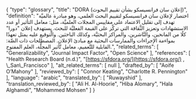 {
    "type": "glossary",
    "title": "DORA (إعلان سان فرانسيسكو بشأن تقييم البحوث)",
    "definition": "اختصار لإعلان سان فرانسيسكو لتقييم البحث العلمي، وهو مبادرة عالميَّة تهدف إلى تقليل الاعتماد على مقاييس المجلات العلميَّة، مثل: معامل التأثير أو عدد الاستشهادات وتعزيز الثَّقافة التي تركِّز على القيمة الفعليَّة للبحث. يستهدف إعلان \"دورا\" كلًا من المانحين، والنَّاشرين، والمراكز البحثيَّة، وكذلك الباحثين. والَّتوقيع عليه يمثل تعهدًا بمواءمة الإجراءات والممارسات البحثية مع مبادئ الإعلان. المصطلحات ذات الصِّة: القابلية للتَّعميم، معامل تَّأثير المجلَّة، العلم المفتوح.",
    "related_terms": [
        "Generalizability",
        "Journal Impact Factor",
        "Open Science"
    ],
    "references": [
        "Health Research Board (n.d.)",
        "[https://sfdora.org/](https://sfdora.org/) , \\_San\\_Francisco"
    ],
    "alt_related_terms": [
        null
    ],
    "drafted_by": [
        "Aoife O’Mahony"
    ],
    "reviewed_by": [
        "Connor Keating",
        "Charlotte R. Pennington"
    ],
    "language": "arabic",
    "translated_by": [
        "Ruwayshid"
    ],
    "translation_reviewed_by": [
        "Ali H. Al-Hoorie",
        "Hiba Alomary",
        "Hala Alghamdi",
        "Mohammed Mohsen"
    ]
}
